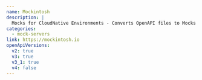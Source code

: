 ```yaml
---
name: Mockintosh
description: |
  Mocks for CloudNative Environments - Converts OpenAPI files to Mocks and use them to develop in isolated environments and test edge cases, Async call to queues such as Kafka or RabbitMQ or simulate performance & chaos testing
categories:
  - mock-servers
link: https://mockintosh.io
openApiVersions:
  v2: true
  v3: true
  v3_1: true
  v4: false
---
```

